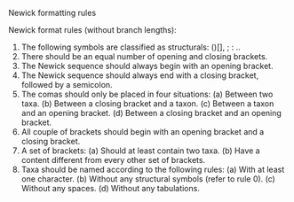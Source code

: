Newick formatting rules

Newick format rules (without branch lengths):
  1. The following symbols are classified as structurals: ()[], ; : ..
  2. There should be an equal number of opening and closing brackets.
  3. The Newick sequence should always begin with an opening bracket.
  4. The Newick sequence should always end with a closing bracket, followed by a semicolon.
  5. The comas should only be placed in four situations:
    (a) Between two taxa.
    (b) Between a closing bracket and a taxon.
    (c) Between a taxon and an opening bracket.
    (d) Between a closing bracket and an opening bracket.
  6. All couple of brackets should begin with an opening bracket and a closing bracket.
  7. A set of brackets:
    (a) Should at least contain two taxa.
    (b) Have a content different from every other set of brackets.
  8. Taxa should be named according to the following rules:
    (a) With at least one character.
    (b) Without any structural symbols (refer to rule 0).
    (c) Without any spaces.
    (d) Without any tabulations.
